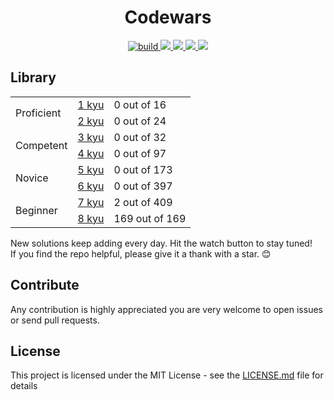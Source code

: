 <h1 align="center">Codewars</h1>

<p align="center">
   <a href="https://travis-ci.org/ParanoidUser/codewars" titile="Travis CI Build">
    <img src="https://img.shields.io/travis/ParanoidUser/codewars.svg" alt="build">
  </a>
  <a href="https://lgtm.com/projects/g/ParanoidUser/codewars/context:java" titile="">
    <img src="https://img.shields.io/lgtm/grade/java/g/ParanoidUser/codewars.svg?label=java">
  </a>
 <a href="https://www.codewars.com/users/ParanoidUser">
    <img src="https://img.shields.io/badge/dynamic/json.svg?color=grey&labelColor=red&label=completed%20kata&query=%24.codeChallenges.totalCompleted&url=https%3A%2F%2Fwww.codewars.com%2Fapi%2Fv1%2Fusers%2FParanoidUser">
  </a>
    <a href="https://www.codewars.com/users/ParanoidUser">
    <img src="https://img.shields.io/badge/dynamic/json.svg?color=grey&labelColor=3f67a8&label=3%20kyu&query=%24.honor&url=https%3A%2F%2Fwww.codewars.com%2Fapi%2Fv1%2Fusers%2FParanoidUser">
  </a>
  <a href="http://hits.dwyl.io/{ParanoidUser}/{codewars}">
    <img src="http://hits.dwyl.io/{ParanoidUser}/{codewars}.svg">
  </a>
<p>

## Library
 
<table>
   <tbody>
      <tr>
         <td rowspan=2>Proficient</td>
         <td><a href="kata/1%20kyu/index.md">1 kyu</a></td>
         <td>0 out of 16</td>
      </tr>
      <tr>
         <td><a href="kata/2%20kyu/index.md">2 kyu</a></td>
         <td>0 out of 24</td>
      </tr>
      <tr>
         <td rowspan=2>Competent</td>
         <td><a href="kata/3%20kyu/index.md">3 kyu</a></td>
         <td>0 out of 32</td>
      </tr>
      <tr>
         <td><a href="kata/4%20kyu/index.md">4 kyu</a></td>
         <td>0 out of 97</td>
      </tr>
      <tr>
         <td rowspan=2>Novice</td>
         <td><a href="kata/5%20kyu/index.md">5 kyu</a></td>
         <td>0 out of 173</td>
      </tr>
      <tr>
         <td><a href="kata/6%20kyu/index.md">6 kyu</a></td>
         <td>0 out of 397</td>
      </tr>
      <tr>
         <td rowspan=2>Beginner</td>
         <td><a href="kata/7%20kyu/index.md">7 kyu</a></td>
         <td>2 out of 409</td>
      </tr>
      <tr>
         <td><a href="kata/8%20kyu/index.md">8 kyu</a></td>
         <td>169 out of 169</td>
      </tr>
   </tbody>
</table>

New solutions keep adding every day. Hit the watch button to stay tuned!  
If you find the repo helpful, please give it a thank with a star. 😊

## Contribute

Any contribution is highly appreciated you are very welcome to open issues or send pull requests.

## License

This project is licensed under the MIT License - see the [LICENSE.md](LICENSE.md) file for details